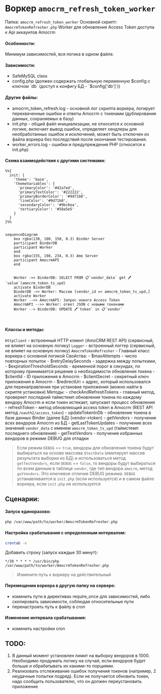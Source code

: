 # Воркер `amocrm_refresh_token_worker`

Папка: `amocrm_refresh_token_worker`
Основной скрипт: `AmocrmTokenRefresher.php`
Worker для обновления Access Token доступа к Api аккаунтов Amocrm

#### Особенности:
Минимум зависимостей, вся логика в одном файле.

#### Зависимости:
- SafeMySQL class
- config.php (должен содержать глобальную переменную $config c ключом `db` (доступ к конфигу БД - `$config['db']`))

#### Другие файлы:
- amocrm_token_refresh.log - основной лог скрипта воркера, логирует перехваченные ошибки и ответы Amocrm с токенами (дублирование данных, сохраняемых в базу)
- init.php - общий файл инициализации, не относится к основной логике, включает вывод ошибок, определяет хендлеры для необработанных ошибок и исключений, может быть отключен из файла воркера без последствий после окончания тестирования.
- worker_errors.log - ошибки и предупреждения PHP (относится к init.php)

#### Схема взаимодействия с другими системами:

```mermaid
%%{
  init: {
    'theme': 'base',
    'themeVariables': {
      'primaryColor': '#d2a7ed',
      'primaryTextColor': '#222222',
      'primaryBorderColor': '#9d71b8',
      'lineColor': '#9d71b8',
      'secondaryColor': '#9bc6ea',
      'tertiaryColor': '#58a5e5'
    }
  }
}%%


sequenceDiagram
    box rgba(130, 100, 150, 0.3) Binder Server
    participant BinderDB
    participant Worker
    end
    box rgba(155, 198, 234, 0.3) Amo Server
    participant AmocrmAPI
    end

    
    Worker ->> BinderDB: SELECT FROM 📋`vendor_data` get 🖊️`value`(amocrm_token_ts_upd)
    activate BinderDB
    BinderDB ->> Worker: Массив [vendor_id => amocrm_token_ts_upd,]
    activate Worker
    Worker -->> AmocrmAPI: Запрос нового Access Token
    AmocrmAPI -->> Worker: ответ JSON с новыми токенами
    Worker --> BinderDB: UPDATE 🖊️`token` in 📋`vendor`

    
```


#### Классы и методы:
`HttpClient` - встроенный HTTP клиент (AmoCRM REST API) (сервисный, не влияет на основную логику)
`Logger` - встроенный логгер (сервисный, не влияет на основную логику)
`AmocrmTokenRefresher` - Главный класс воркера с основной логикой
    Свойства:
        - $maxAttempts - число повторных попыток
        - $retryDelaySeconds - задержка между попытками,
        - $expirationThresholdSeconds - временной порог в секундах, по которому принимается решение о необходимости обновления токена
        - $clientId - ID приложения в Amocrm
        - $clientSecret - секретный ключ приложения в Amocrm
        - $redirectUri = адрес, который использовался для перенаправления при установке приложения (можно найти в скрипте установки)
    Методы:
        - checkAndRefreshTokens - главный метод, проверяет последний таймстемп обновления токена по каждому вендору Amocrm и если токен истекает, запускает процесс обновления
        - refreshToken - метод обновляющий access token в Amocrm (REST API метод `/oauth2/access_token`)
        - updateTokenInDb - обновление токена в базе данных Binder (далее БД) (vendor->token)
        - getVendors - получение всех вендоров Amocrm из БД
        - getLastTokenUpdates - получение всех значений `vendor_data` с именем `amocrm_token_ts_upd` (таймстемп последнего обновления)
        - getTestVendors - получение избранных вендоров в режиме DEBUG для отладки

> Если режим `DEBUG` == `true`, вендоры для обновления токена будут выбираться на основе массива `$testData` (имитирует массив результата выборки из БД) и использоваться метод `getTestVendors`, если `DEBUG` == `false`, то вендоры будут выбираться по всем данным в таблице `vendor`, где тип вендора `amocrm`, метод `getVendors`. Это ключевое отличие DEBUG режима.
> `DEBUG` устанавливается в `init.php` (если используется) и в самом файле воркера, если `init.php` не используется

## Сценарии:

#### Запуск единоразово:
```bash
php /var/www/path/to/worker/AmocrmTokenRefresher.php
```
#### Настройка срабатывания с определенным интервалом:
```bash
crontab -e
```
Добавить строку (запуск каждые 30 минут):
```
*/30 * * * * /usr/bin/php /var/www/path/to/worker/AmocrmTokenRefresher.php
```
> Измените путь к воркеру на действительный

#### Перемещении воркера в другую папку на сервере:
- изменить пути в директивах require_once для зависимостей, либо скопировать зависимости, соблюдая относительные пути
- перенастроить путь к файлу в cron

#### Изменение интервала срабатывания:
- изменить настройки cron

## TODO:
1. В данный момент установлен лимит на выборку вендоров в 1000. Необходимо продумать логику на случай, если вендоров будет больше и обрабатывать их какими-то порциями.
2. Реализовать отслеживание ошибок получения токенов (например, 2 неудачные попытки подряд). Если не получается обновить токен, надо сообщить пользователю, что он должен переустановить приложение
